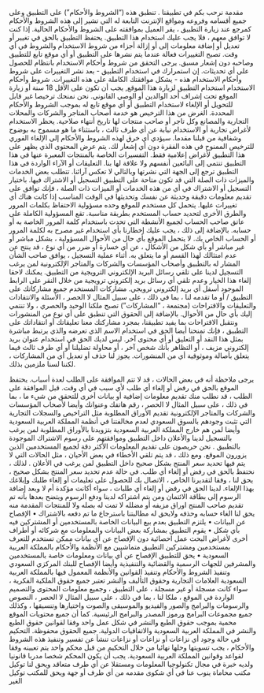مقدمة
نرحب بكم في تطبيقنا  . تنطبق هذه (“الشروط والأحكام”) على التطبيق وعلى جميع أقسامه وفروعه ومواقع الإنترنت التابعة له التي تشير إلى هذه الشروط والأحكام كمرجع
عند زيارة التطبيق ، يقر العميل بموافقته على الشروط والأحكام الحالية. إذا كنت لا توافق معهم ، فلا يجب عليك استخدام هذا التطبيق. يحتفظ التطبيق بالحق في تغيير أو تعديل أو إضافة معلومات إلى أو إزالة أجزاء من شروط الاستخدام والشروط في أي وقت. تصبح التغييرات فعالة عندما يتم نشرها على التطبيق أو أي موقع تابع للتطبيق وصاحبه دون إشعار مسبق. يرجى التحقق من شروط وأحكام الاستخدام بانتظام للحصول على أي تحديثات. إن استمرارك في استخدام التطبيق - بعد نشر التغييرات على شروط وأحكام الاستخدام هذه - يشكل موافقتك الكاملة على هذه التغييرات.
شروط وأحكام الاستخدام
استخدام التطبيق لزيارة هذا الموقع, يجب أن تكون على الأقل 18 سنة أو زيارة الموقع تحت إشراف أحد الوالدين أو الوصي القانوني.
نحن نمنحك ترخيصا غير قابل للتحويل أو الإلغاء لاستخدام التطبيق أو أي موقع تابع له بموجب الشروط والأحكام المحددة. الغرض من هذا الترخيص هو خدمة أصحاب المتاجر والشركات والمحلات التجارية والمصانع وكل تاجر أو صاحب منتجات لها تاريخ أنتهاء صلاحية. يحظر الاستخدام لأغراض تجارية أو الاستخدام نيابة عن أي طرف ثالث ، باستثناء ما هو مسموح به بوضوح وشفافية من قبلنا مقدما. سيؤدي أي خرق لهذه الشروط والأحكام إلى الإلغاء الفوري للترخيص الممنوح في هذه الفقرة دون أي إشعار لك.
يتم عرض المحتوى الذي يظهر على هذا التطبيق لأغراض إعلامية فقط. التفسيرات الخاصة بالمنتجات المعبرة عنها في هذا التطبيق تنتمي إلى البائعين أنفسهم ولا علاقة لها بنا. التعليقات أو الآراء الواردة في هذا التطبيق ترجع إلى الجهة التي نشرتها وبالتالي لا تعكس آرائنا.
تتطلب بعض الخدمات والميزات ذات الصلة التي قد تكون متاحة على التطبيق التسجيل أو الاشتراك فيها. باختيار التسجيل أو الاشتراك في أي من هذه الخدمات أو الميزات ذات الصلة ، فإنك توافق على تقديم معلومات دقيقة وحديثة عن نفسك وتحديثها في الوقت المناسب إذا كانت هناك أي تغييرات عليها. يتحمل كل مستخدم للموقع وحده مسؤولية الاحتفاظ بكلمات المرور والطرق الأخرى لتحديد حساب المستخدم بطريقة مناسبة. تقع المسؤولية الكاملة على عاتق صاحب الحساب لجميع الأنشطة التي تحدث باستخدام كلمة المرور الخاصة به أو حسابه. بالإضافة إلى ذلك ، يجب عليك إخطارنا بأي استخدام غير مصرح به لكلمة المرور أو الحساب الخاص بك. لا يتحمل الموقع بأي حال من الأحوال المسؤولية ، بشكل مباشر أو غير مباشر أو بأي شكل من الأشكال ، عن أي خسارة أو ضرر من أي نوع ، قد ينتج عن عدم امتثالك لهذا القسم أو ما يتعلق به.
أثناء عملية التسجيل ، يوافق صاحب الشأن المشار له بالتطبيق   وأصحاب المؤسسات والشركات والمتاجر الإلكترونية لمن يرغب التسجيل لدينا على تلقي رسائل البريد الإلكتروني الترويجية من التطبيق. يمكنك لاحقا إلغاء هذا الخيار وعدم تلقي أي رسائل بريد إلكتروني ترويجية من خلال النقر على الرابط الموجود أسفل أي بريد إلكتروني ترويجي.
مشاركات المستخدم
جميع مشاركاتك على التطبيق / أو ما تقدمه لنا ، بما في ذلك ، على سبيل المثال لا الحصر ، الأسئلة والانتقادات والتعليقات والاقتراحات (مجتمعة ، “المشاركات”) تصبح ملكنا الوحيد والحصري ، ولا تنتمي إليك بأي حال من الأحوال. بالإضافة إلى الحقوق التي تنطبق على أي نوع من المنشورات ونتقبل الاقتراحات بما يفيد تطبيقنا، بمجرد مشاركتك معنا تعليقاتك أو انتقاداتك على التطبيق ، فإنك تمنحنا أيضا الحق في استخدام الاسم الذي تعرضه والذي يرتبط مباشرة بمثل هذا النقد أو التعليق أو أي محتوى آخر. ليس لديك الحق في استخدام عنوان بريد إلكتروني مزيف ، أو التظاهر بأنك شخص آخر ، أو محاولة تضليلنا أو أي طرف ثالث فيما يتعلق بأصالة وموثوقية أي من المنشورات. يجوز لنا حذف أو تعديل أي من المشاركات ، لكننا لسنا ملزمين بذلك.

يرجى ملاحظة أنه في بعض الحالات ، قد لا تتم الموافقة على الطلب لعدة أسباب. يحتفظ الموقع بالحق في رفض أو إلغاء أي طلب لأي سبب في أي وقت. قبل الموافقة على الطلب ، قد نطلب منك تقديم معلومات إضافية أو بيانات أخرى للتحقق من شيء ما ، بما في ذلك ، على سبيل المثال لا الحصر ، رقم هاتفك وعنوانك وأيضا لأصحاب المؤسسات والشركات والمتاجر الإلكترونية تقديم الأوراق المطلوبة مثل التراخيص والسجلات التجارية التي تثبت وجودهم بالسوق السعودي لعدم مخالفتنا في أنظمة المملكة العربية السعودية وأيضا لمن هم خارج المملكة العربية السعودية بتزويدنا بالأوراق المطلوبة لمن يرغب بالتسجيل لدينا والأعلان داخل التطبيق وموافقتهم على رسوم الاشتراك الموجودة بالتطبيق .
نحن حريصون على تقديم المعلومات الأكثر دقة لجميع المستخدمين الذين يزورون الموقع. ومع ذلك ، قد يتم تلقي الأخطاء في بعض الأحيان ، مثل الحالات التي لا يتم فيها تحديد سعر المنتج بشكل صحيح داخل التطبيق لمن يرغب في الأعلان . لذلك ، نحتفظ بالحق في رفض أو إلغاء أي طلب. في حالة عدم تحديد سعر المنتج بشكل صحيح ، يحق لنا ، وفقا لتقديرنا الخاص ، الاتصال بك للحصول على تعليمات أو إلغاء طلبك وإبلاغك بهذا الإلغاء. لدينا الحق في رفض أو إلغاء أي طلبات ، سواء أكانت مؤكدة أم لا وبعد إضافة الرسوم إلى بطاقة الائتمان ومن يتم اشتراكه لدينا ودفع الرسوم ويتضح بعدها بأنه تم تقديم صاحب المنتج اوراق مزيفه أو مضلله لا تمت له بصله ولا للمنتجات المقدمة منه يحق لنا الغاء حسابه وحذفه ولايحق له مطالبتنا باسترجاع ما تم دفعه بالاشتراك 
•	الإفصاح عن البيانات 
•	يلتزم التطبيق بعدم بيع البيانات الخاصة بالمستخدمين أو المشتركين فيه بأي شكل 
•	يقوم التطبيق بمشاركة بعض البيانات والمعلومات مع شركائه أو أطراف أخرى لأغراض البحث عمل احصائية دون الإفصاح عن أي بيانات ممكن تستخدم للتعرف بمستخدمين ومشتركين التطبيق متماشيين مع الأنظمة والأحكام بالمملكة العربية السعودية 
•	يحق للتطبيق الإفصاح عن أي بيانات ومعلومات خاصة بالمستخدمين والمشرفين للجهات الرسمية والقضائية والتنفيذية وأيضا الإفصاح للبنك المركزي السعودي وتنفيذ الشروط والأحكام وتنفيذ القوانين والأنظمة المعمول فيها بالمملكة العربية السعودية 
العلامات التجارية وحقوق التأليف والنشر
تعتبر جميع حقوق الملكية الفكرية ، سواء كانت مسجلة أو غير مسجلة ، على التطبيق ، وجميع معلومات المحتوى والتصميم الواردة في الموقع ، ملكا لنا ، بما في ذلك ، على سبيل المثال لا الحصر ، النصوص والرسومات والبرامج والصور والفيديو والموسيقى والصوت واختيارها وتنسيقها ، وكذلك جميع مجموعات البرامج ورموز المصدر والبرامج الرئيسية. كما أن جميع محتويات الموقع محمية بموجب حقوق الطبع والنشر في شكل عمل واحد وفقا لقوانين حقوق الطبع والنشر في المملكة العربية السعودية والاتفاقيات الدولية. جميع الحقوق محفوظة.
التحكيم
في حالة وجود أي نزاعات أو نزاعات أو نزاعات تنشأ عن تفسير وتنفيذ هذه الشروط والأحكام ، يجب تسويتها وحلها نهائيا من خلال التحكيم من قبل محكم واحد يتم تعيينه وفقا لقواعد وقوانين المملكة العربية السعودية. يجب أن يكون المحكم شخصا مدربا قانونيا ولديه خبرة في مجال تكنولوجيا المعلومات ومستقلا عن أي طرف متعاقد ويحق لنا توكيل مكتب محاماة ينوب عنا في أي شكوى مقدمه من أي طرف أو جهة ويحق للمكتب توكيل الغير 

